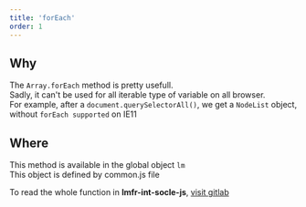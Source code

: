 ```yaml
---
title: 'forEach'
order: 1
---
```


## Why
The `Array.forEach` method is pretty usefull.  
Sadly, it can't be used for all iterable type of variable on all browser.  
For example, after a `document.querySelectorAll()`, we get a `NodeList` object, without `forEach supported` on IE11

## Where
This method is available in the global object `lm`  
This object is defined by common.js file

To read the whole function in **lmfr-int-socle-js**, 
[visit gitlab](http://gitlab-xnet.fr.corp.leroymerlin.com/fr-lm-internet-refonte/lmfr-int-socle-js/blob/master/assets/commons/_foreach.js)
